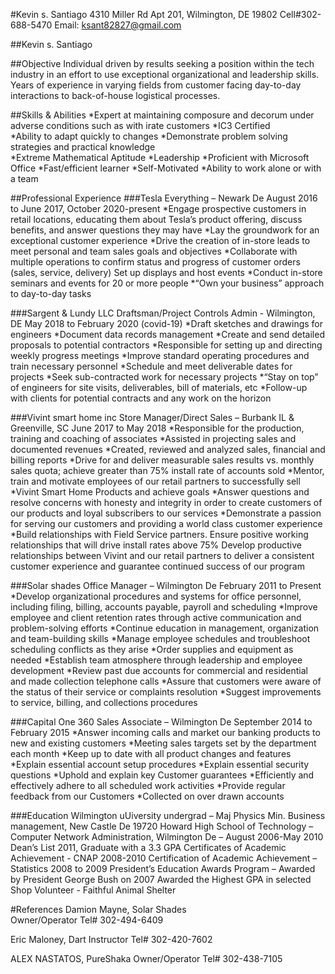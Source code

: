 #Kevin s. Santiago
4310 Miller Rd Apt 201, Wilmington, DE 19802
Cell#302-688-5470
Email: ksant82827@gmail.com

##Kevin s. Santiago

##Objective
Individual driven by results seeking a position within the tech industry in an effort to use exceptional organizational and leadership skills. Years of experience in varying fields from customer facing day-to-day interactions to back-of-house logistical processes. 

##Skills & Abilities
*Expert at maintaining composure and decorum under adverse conditions such as with irate customers
*IC3 Certified  
*Ability to adapt quickly to changes 
*Demonstrate problem solving strategies and practical knowledge  
*Extreme Mathematical Aptitude 
*Leadership 
*Proficient with Microsoft Office 
*Fast/efficient learner
*Self-Motivated
*Ability to work alone or with a team 

##Professional Experience
###Tesla
Everything – Newark De
August 2016 to June 2017, October 2020-present
*Engage prospective customers in retail locations, educating them about Tesla’s product offering, discuss benefits, and answer questions they may have
*Lay the groundwork for an exceptional customer experience
*Drive the creation of in-store leads to meet personal and team sales goals and objectives 
*Collaborate with multiple operations to confirm status and progress of customer orders (sales, service, delivery)
Set up displays and host events
*Conduct in-store seminars and events for 20 or more people
*“Own your business” approach to day-to-day tasks

###Sargent & Lundy LLC
Draftsman/Project Controls Admin - Wilmington, DE
May 2018 to February 2020 (covid-19)
*Draft sketches and drawings for engineers
*Document data records management 
*Create and send detailed proposals to potential contractors
*Responsible for setting up and directing weekly progress meetings
*Improve standard operating procedures and train necessary personnel 
*Schedule and meet deliverable dates for projects
*Seek sub-contracted work for necessary projects
*“Stay on top” of engineers for site visits, deliverables, bill of materials, etc
*Follow-up with clients for potential contracts and any work on the horizon

###Vivint smart home inc
Store Manager/Direct Sales – Burbank IL & Greenville, SC
June 2017 to May 2018
*Responsible for the production, training and coaching of associates
*Assisted in projecting sales and documented revenues 
*Created, reviewed and analyzed sales, financial and billing  reports 
*Drive for and deliver measurable sales results vs. monthly sales quota; achieve greater than 75% install rate of accounts sold
*Mentor, train and motivate employees of our retail partners to successfully sell *Vivint Smart Home Products and achieve goals
*Answer questions and resolve concerns with honesty and integrity in order to create customers of our products and loyal subscribers to our services
*Demonstrate a passion for serving our customers and providing a world class customer experience
*Build relationships with Field Service partners. Ensure positive working relationships that will drive install rates above 75%
Develop productive relationships between Vivint and our retail partners to deliver a consistent customer experience and guarantee continued success of our program

###Solar shades
Office Manager – Wilmington De
February 2011 to Present
*Develop organizational procedures and systems for office personnel, including filing, billing, accounts payable, payroll and scheduling 
*Improve employee and client retention rates through active communication and problem-solving efforts 
*Continue education in management, organization and team-building skills 
*Manage employee schedules and troubleshoot scheduling conflicts as they arise 
*Order supplies and equipment as needed 
*Establish team atmosphere through leadership and employee development 
*Review past due accounts for commercial and residential and made collection telephone calls 
*Assure that customers were aware of the status of their service or complaints resolution 
*Suggest improvements to service, billing, and collections procedures

###Capital One 360
Sales Associate – Wilmington De
September 2014 to February 2015
*Answer incoming calls and market our banking products to new and existing customers 
*Meeting sales targets set by the department each month 
*Keep up to date with all product changes and features 
*Explain essential account setup procedures 
*Explain essential security questions 
*Uphold and explain key Customer guarantees 
*Efficiently and effectively adhere to all scheduled work activities 
*Provide regular feedback from our Customers
*Collected on over drawn accounts 


###Education
Wilmington uUiversity undergrad – Maj Physics Min. Business management, New Castle De 19720
Howard High School of Technology – Computer Network Administration, Wilmington De – August 2006-May 2010 
Dean’s List 2011, Graduate with a 3.3 GPA 
Certificates of Academic Achievement  - CNAP 2008-2010
Certification of Academic Achievement – Statistics 2008 to 2009
President’s Education Awards Program – Awarded by President George Bush on 2007
Awarded the Highest GPA in selected Shop
Volunteer - Faithful Animal Shelter 

#References
Damion Mayne, Solar Shades  
Owner/Operator
Tel# 302-494-6409

Eric Maloney, Dart
Instructor
Tel# 302-420-7602

ALEX NASTATOS, PureShaka
Owner/Operator
Tel# 302-438-7105













